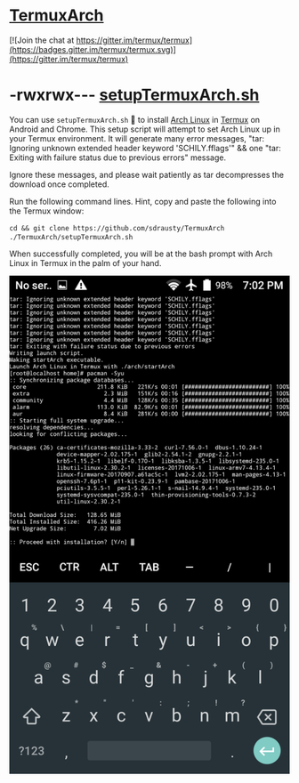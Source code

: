 # [TermuxArch](https://github.com/sdrausty/TermuxArch)

[![Join the chat at https://gitter.im/termux/termux](https://badges.gitter.im/termux/termux.svg)](https://gitter.im/termux/termux)

# -rwxrwx--- [setupTermuxArch.sh](https://github.com/sdrausty/TermuxArch/blob/master/setupTermuxArch.sh)

You can use `setupTermuxArch.sh` 📲 to install [Arch Linux](http://mirror.archlinuxarm.org/os/) in [Termux](https://wiki.termux.com/) on Android and Chrome. This setup script will attempt to set Arch Linux up in your Termux environment. It  will generate many error messages, \"tar: Ignoring unknown extended header keyword 'SCHILY.fflags'\" && one \"tar: Exiting with failure status due to previous errors\" message.

Ignore these messages, and please wait patiently as tar decompresses the download once completed.

Run the following command lines. Hint, copy and paste the following into the Termux window: 

```
cd && git clone https://github.com/sdrausty/TermuxArch
./TermuxArch/setupTermuxArch.sh

```

When successfully completed, you will be at the bash prompt with Arch Linux in Termux in the palm of your hand. 

![Linux on Android](./archntoau.png)

